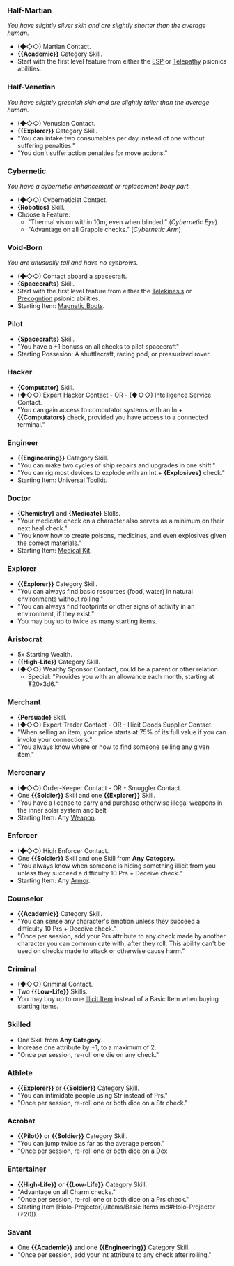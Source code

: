 ### Half-Martian
_You have slightly silver skin and are slightly shorter than the average human._
- (◆◇◇) Martian Contact.
- **{{Academic}}** Category Skill.
- Start with the first level feature from either the [ESP](./Psionics.md#ESP) or [Telepathy](./Psionics.md#Telepathy) psionics abilities.
### Half-Venetian
_You have slightly greenish skin and are slightly taller than the average human._
- (◆◇◇) Venusian Contact.
- **{{Explorer}}** Category Skill.
- "You can intake two consumables per day instead of one without suffering penalties."
- "You don't suffer action penalties for move actions."
### Cybernetic
_You have a cybernetic enhancement or replacement body part._
- (◆◇◇) Cyberneticist Contact.
- **{Robotics}** Skill.
- Choose a Feature:
    - "Thermal vision within 10m, even when blinded." (_Cybernetic Eye_)
    - "Advantage on all Grapple checks." (_Cybernetic Arm_)
### Void-Born
_You are unusually tall and have no eyebrows._
- (◆◇◇) Contact aboard a spacecraft.
- **{Spacecrafts}** Skill.
- Start with the first level feature from either the [Telekinesis](./Psionics.md#Precognition) or [Precogntion](./Psionics.md#Precognition) psionic abilities.
- Starting Item: [Magnetic Boots](../Items/Basic%20Items.md).
### Pilot
- **{Spacecrafts}** Skill.
- "You have a +1 bonuss on all checks to pilot spacecraft"
- Starting Possesion: A shuttlecraft, racing pod, or pressurized rover.
### Hacker
- **{Computator}** Skill.
- (◆◇◇) Expert Hacker Contact - OR - (◆◇◇) Intelligence Service Contact.
- "You can gain access to computator systems with an In + **{{Computators}** check, provided you have access to a connected terminal."
### Engineer
- **{{Engineering}}** Category Skill.
- "You can make two cycles of ship repairs and upgrades in one shift."
- "You can rig most devices to explode with an Int + **{Explosives}** check."
- Starting Item: [Universal Toolkit](../Items/Basic%20Items.md).
### Doctor
- **{Chemistry}** and **{Medicate}** Skills.
- "Your medicate check on a character also serves as a minimum on their next heal check."
- "You know how to create poisons, medicines, and even explosives given the correct materials."
- Starting Item: [Medical Kit](../Items/Basic%20Items.md).
### Explorer
- **{{Explorer}}** Category Skill.
- "You can always find basic resources (food, water) in natural environments without rolling."
- "You can always find footprints or other signs of activity in an environment, if they exist."
- You may buy up to twice as many starting items.
### Aristocrat
- 5x Starting Wealth.
- **{{High-Life}}** Category Skill.
- (◆◇◇) Wealthy Sponsor Contact, could be a parent or other relation.
    - Special: "Provides you with an allowance each month, starting at ₮20x3d6."
### Merchant
- **{Persuade}** Skill.
- (◆◇◇) Expert Trader Contact - OR - Illicit Goods Supplier Contact
- "When selling an item, your price starts at 75% of its full value if you can invoke your connections."
- "You always know where or how to find someone selling any given item."
### Mercenary
- (◆◇◇) Order-Keeper Contact - OR - Smuggler Contact.
- One **{{Soldier}}** Skill and one **{{Explorer}}** Skill.
- "You have a license to carry and purchase otherwise illegal weapons in the inner solar system and belt
- Starting Item: Any [Weapon](../Items/Weapons.md).
### Enforcer
- (◆◇◇) High Enforcer Contact.
- One **{{Soldier}}** Skill and one Skill from **Any Category.**
- "You always know when someone is hiding something illicit from you unless they succeed a difficulty 10 Prs + Deceive check."
- Starting Item: Any [Armor](../Items/Armors.md).
### Counselor
- **{{Academic}}** Category Skill.
- "You can sense any character's emotion unless they succeed a difficulty 10 Prs + Deceive check."
- "Once per session, add your Prs attribute to any check made by another character you can communicate with, after they roll. This ability can't be used on checks made to attack or otherwise cause harm."
### Criminal
- (◆◇◇) Criminal Contact.
- Two **{{Low-Life}}** Skills.
- You may buy up to one [Illicit Item](/Items/Illicit%20Items.md) instead of a Basic Item when buying starting items.
### Skilled
- One Skill from **Any Category**.
- Increase one attribute by +1, to a maximum of 2.
- "Once per session, re-roll one die on any check."
### Athlete
- **{{Explorer}}** or **{{Soldier}}** Category Skill.
- "You can intimidate people using Str instead of Prs."
- "Once per session, re-roll one or both dice on a Str check."
### Acrobat
- **{{Pilot}}** or **{{Soldier}}** Category Skill.
- "You can jump twice as far as the average person."
- "Once per session, re-roll one or both dice on a Dex
### Entertainer
- **{{High-Life}}** or **{{Low-Life}}** Category Skill.
- "Advantage on all Charm checks."
- "Once per session, re-roll one or both dice on a Prs check."
- Starting Item [Holo-Projector](/Items/Basic Items.md#Holo-Projector (₮20)).
### Savant
- One **{{Academic}}** and one **{{Engineering}}** Category Skill.
- "Once per session, add your Int attribute to any check after rolling."
